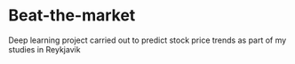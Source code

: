 # Beat-the-market
Deep learning project carried out to predict stock price trends as part of my studies in Reykjavik
